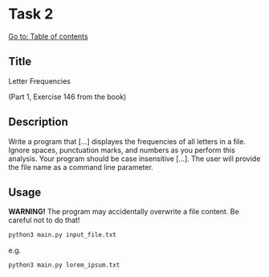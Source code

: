# Task 2

[Go to: Table of contents](#table-of-contents)

## Title

Letter Frequencies

(Part 1, Exercise 146 from the book)

## Description

Write a program that [...] displayes the frequencies of all letters in a file. Ignore spaces, punctuation marks, and numbers as you perform this analysis. Your program should be case insensitive [...]. The user will provide the file name as a command line parameter.

## Usage

**WARNING!** The program may accidentally overwrite a file content. Be careful not to do that!

```bash
python3 main.py input_file.txt
```

e.g.

```bash
python3 main.py lorem_ipsum.txt
```
